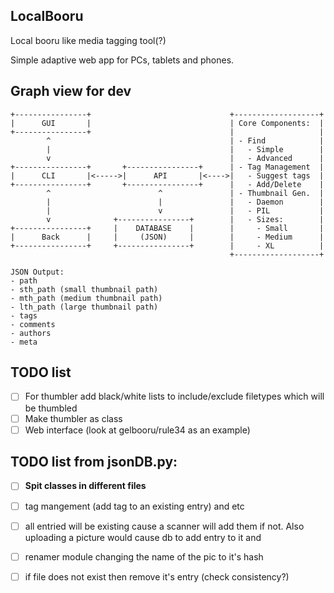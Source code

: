 ## LocalBooru 

Local booru like media tagging tool(?)

Simple adaptive web app for PCs, tablets and phones.

## Graph view for dev

```
+----------------+                               +-------------------+
|      GUI       |                               | Core Components:  |
+----------------+                               |                   |
        ^                                        | - Find            |
        |                                        |   - Simple        |
        v                                        |   - Advanced      |
+----------------+       +----------------+      | - Tag Management  |
|      CLI       |<----->|      API       |<---->|   - Suggest tags  |
+----------------+       +----------------+      |   - Add/Delete    |
        ^                        ^               | - Thumbnail Gen.  |
        |                        |               |   - Daemon        |
        |                        v               |   - PIL           |
        v              +----------------+        |   - Sizes:        |
+----------------+     |    DATABASE    |        |     - Small       |
|      Back      |     |     (JSON)     |        |     - Medium      |
+----------------+     +----------------+        |     - XL          |
                                                 +-------------------+

JSON Output:
- path
- sth_path (small thumbnail path)
- mth_path (medium thumbnail path)
- lth_path (large thumbnail path)
- tags
- comments
- authors
- meta
```

## TODO list

- [ ] For thumbler add black/white lists to include/exclude filetypes which will be thumbled
- [ ] Make thumbler as class
- [ ] Web interface (look at gelbooru/rule34 as an example)

## TODO list from jsonDB.py:

- [ ] **Spit classes in different files**

- [ ] tag mangement (add tag to an existing entry) and etc
- [ ] all entried will be existing cause a scanner will add them if not. Also uploading a picture would cause db to add entry to it and 
- [ ] renamer module changing the name of the pic to it's hash 
- [ ] if file does not exist then remove it's entry (check consistency?)
